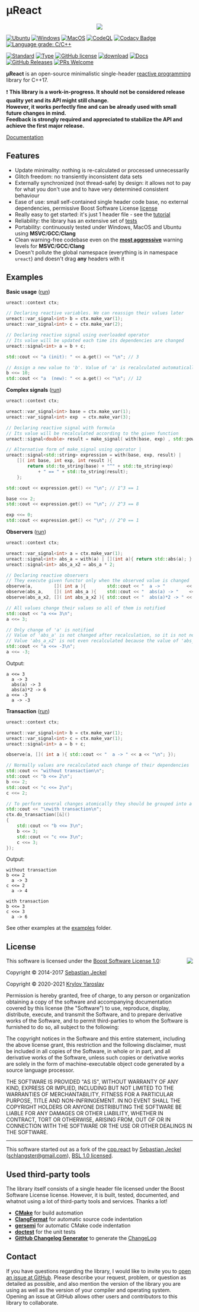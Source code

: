 # µReact

<p align="center"><img src="support/data/logo/logo_1.svg"></p>

[![Ubuntu](https://github.com/YarikTH/ureact/actions/workflows/ubuntu.yml/badge.svg)](https://github.com/YarikTH/ureact/actions/workflows/ubuntu.yml)
[![Windows](https://github.com/YarikTH/ureact/actions/workflows/windows.yml/badge.svg)](https://github.com/YarikTH/ureact/actions/workflows/windows.yml)
[![MacOS](https://github.com/YarikTH/ureact/actions/workflows/macos.yml/badge.svg)](https://github.com/YarikTH/ureact/actions/workflows/macos.yml)
[![CodeQL](https://github.com/YarikTH/ureact/actions/workflows/codeql-analysis.yml/badge.svg)](https://github.com/YarikTH/ureact/actions/workflows/codeql-analysis.yml)
[![Codacy Badge](https://app.codacy.com/project/badge/Grade/7ad08869b5a948bb917deda4ae004064)](https://www.codacy.com/gh/YarikTH/ureact/dashboard?utm_source=github.com&amp;utm_medium=referral&amp;utm_content=YarikTH/ureact&amp;utm_campaign=Badge_Grade)
[![Language grade: C/C++](https://img.shields.io/lgtm/grade/cpp/g/YarikTH/ureact.svg?logo=lgtm&logoWidth=18)](https://lgtm.com/projects/g/YarikTH/ureact/context:cpp)

[![Standard](https://img.shields.io/badge/c%2B%2B-17-blue.svg)](https://en.wikipedia.org/wiki/C%2B%2B#Standardization)
[![Type](https://img.shields.io/badge/type-single--header-blue.svg)](.)
[![GitHub license](https://img.shields.io/github/license/YarikTH/ureact?color=blue)](https://raw.githubusercontent.com/YarikTH/ureact/main/LICENSE_1_0.txt)
[![download](https://img.shields.io/badge/download%20%20-link-blue.svg)](https://raw.githubusercontent.com/YarikTH/ureact/master/include/ureact/ureact.hpp)
[![Docs](https://img.shields.io/badge/docs-markdown-blue.svg)](https://github.com/YarikTH/ureact/tree/main/doc/readme.md)
[![GitHub Releases](https://img.shields.io/github/release/YarikTH/ureact.svg)](https://github.com/YarikTH/ureact/releases)
[![PRs Welcome](https://img.shields.io/badge/PRs-welcome-brightgreen.svg)](.)

**µReact** is an open-source minimalistic single-header [reactive programming](https://en.wikipedia.org/wiki/Reactive_programming) library for C++17.

❗️ **This library is a work-in-progress. It should not be considered release quality yet and its API might still change.** \
**However, it works perfectly fine and can be already used with small future changes in mind.** \
**Feedback is strongly required and appreciated to stabilize the API and achieve the first major release.**

[Documentation](doc/readme.md)

## Features

* Update minimality: nothing is re-calculated or processed unnecessarily
* Glitch freedom: no transiently inconsistent data sets
* Externally synchronized (not thread-safe) by design: it allows not to pay
  for what you don't use and to have very determined consistent behaviour
* Ease of use: small self-contained single header code base, no external dependencies,
  permissive Boost Software License [license](LICENSE_1_0.txt)
* Really easy to get started: it's just 1 header file - see the [tutorial](doc/tutorial.md)
* Reliability: the library has an extensive set of [tests](tests/src)
* Portability: continuously tested under Windows, MacOS and Ubuntu using **MSVC**/**GCC**/**Clang**
* Clean warning-free codebase even on the [**most aggressive**](support/cmake/set_warning_flags.cmake) warning levels for **MSVC**/**GCC**/**Clang**
* Doesn't pollute the global namespace (everything is in namespace ```ureact```) and doesn't drag **any** headers with it

## Examples

**Basic usage** ([run](https://godbolt.org/z/dYKT7KsqM))

```cpp
ureact::context ctx;

// Declaring reactive variables. We can reassign their values later
ureact::var_signal<int> b = ctx.make_var(1);
ureact::var_signal<int> c = ctx.make_var(2);

// Declaring reactive signal using overloaded operator
// Its value will be updated each time its dependencies are changed
ureact::signal<int> a = b + c;

std::cout << "a (init): " << a.get() << "\n"; // 3

// Assign a new value to 'b'. Value of 'a' is recalculated automatically
b <<= 10;
std::cout << "a  (new): " << a.get() << "\n"; // 12
```

**Complex signals** ([run](https://godbolt.org/z/vaKsxWEYP))

```cpp
ureact::context ctx;

ureact::var_signal<int> base = ctx.make_var(1);
ureact::var_signal<int> exp  = ctx.make_var(3);

// Declaring reactive signal with formula
// Its value will be recalculated according to the given function
ureact::signal<double> result = make_signal( with(base, exp) , std::pow<int, int> );

// Alternative form of make_signal using operator |
ureact::signal<std::string> expression = with(base, exp, result) |
    []( int base, int exp, int result ){
        return std::to_string(base) + "^" + std::to_string(exp)
            + " == " + std::to_string(result);
    };

std::cout << expression.get() << "\n"; // 1^3 == 1

base <<= 2;
std::cout << expression.get() << "\n"; // 2^3 == 8

exp <<= 0;
std::cout << expression.get() << "\n"; // 2^0 == 1
```

**Observers** ([run](https://godbolt.org/z/84GqMhh5z))

```cpp
ureact::context ctx;

ureact::var_signal<int> a = ctx.make_var(1);
ureact::signal<int> abs_a = with(a) | [](int a){ return std::abs(a); };
ureact::signal<int> abs_a_x2 = abs_a * 2;

// Declaring reactive observers
// They execute given functor only when the observed value is changed
observe(a,        []( int a ){        std::cout << "  a -> "        << a << "\n"; });
observe(abs_a,    []( int abs_a ){    std::cout << "  abs(a) -> "    << abs_a << "\n"; });
observe(abs_a_x2, []( int abs_a_x2 ){ std::cout << "  abs(a)*2 -> " << abs_a_x2 << "\n"; });

// All values change their values so all of them is notified
std::cout << "a <<= 3\n";
a <<= 3;

// Only change of 'a' is notified
// Value of 'abs_a' is not changed after recalculation, so it is not notified
// Value 'abs_a_x2' is not even recalculated because the value of 'abs_a' is not changed
std::cout << "a <<= -3\n";
a <<= -3;
```

Output:
```
a <<= 3
  a -> 3
  abs(a) -> 3
  abs(a)*2 -> 6
a <<= -3
  a -> -3
```

**Transaction** ([run](https://godbolt.org/z/cnvonPo79))

```cpp
ureact::context ctx;

ureact::var_signal<int> b = ctx.make_var(1);
ureact::var_signal<int> c = ctx.make_var(1);
ureact::signal<int> a = b + c;

observe(a, []( int a ){ std::cout << "  a -> " << a << "\n"; });

// Normally values are recalculated each change of their dependencies
std::cout << "without transaction\n";
std::cout << "b <<= 2\n";
b <<= 2;
std::cout << "c <<= 2\n";
c <<= 2;

// To perform several changes atomically they should be grouped into a transaction
std::cout << "\nwith transaction\n";
ctx.do_transaction([&]()
{
    std::cout << "b <<= 3\n";
    b <<= 3;
    std::cout << "c <<= 3\n";
    c <<= 3;
});
```

Output:
```
without transaction
b <<= 2
  a -> 3
c <<= 2
  a -> 4

with transaction
b <<= 3
c <<= 3
  a -> 6
```

See other examples at the [examples](tests/src/examples) folder.

## License

<img align="right" src="https://opensource.org/trademarks/opensource/OSI-Approved-License-100x137.png">

This software is licensed under the [Boost Software License 1.0](https://opensource.org/licenses/BSL-1.0):

Copyright &copy; 2014-2017 [Sebastian Jeckel](https://github.com/snakster)

Copyright &copy; 2020-2021 [Krylov Yaroslav](https://github.com/YarikTH)

Permission is hereby granted, free of charge, to any person or organization obtaining a copy of the software and accompanying documentation covered by this license (the "Software") to use, reproduce, display, distribute, execute, and transmit the Software, and to prepare derivative works of the Software, and to permit third-parties to whom the Software is furnished to do so, all subject to the following:

The copyright notices in the Software and this entire statement, including the above license grant, this restriction and the following disclaimer, must be included in all copies of the Software, in whole or in part, and all derivative works of the Software, unless such copies or derivative works are solely in the form of machine-executable object code generated by a source language processor.

THE SOFTWARE IS PROVIDED "AS IS", WITHOUT WARRANTY OF ANY KIND, EXPRESS OR IMPLIED, INCLUDING BUT NOT LIMITED TO THE WARRANTIES OF MERCHANTABILITY, FITNESS FOR A PARTICULAR PURPOSE, TITLE AND NON-INFRINGEMENT. IN NO EVENT SHALL THE COPYRIGHT HOLDERS OR ANYONE DISTRIBUTING THE SOFTWARE BE LIABLE FOR ANY DAMAGES OR OTHER LIABILITY, WHETHER IN CONTRACT, TORT OR OTHERWISE, ARISING FROM, OUT OF OR IN CONNECTION WITH THE SOFTWARE OR THE USE OR OTHER DEALINGS IN THE SOFTWARE.

* * *

This software started out as a fork of the [cpp.react](https://github.com/schlangster/cpp.react) by [Sebastian Jeckel](https://github.com/snakster) (schlangster@gmail.com), [BSL 1.0 licensed](http://www.boost.org/LICENSE_1_0.txt).

## Used third-party tools

The library itself consists of a single header file licensed under the Boost Software License license. However, it is built, tested, documented, and whatnot using a lot of third-party tools and services. Thanks a lot!

* [**CMake**](https://cmake.org) for build automation
* [**ClangFormat**](https://clang.llvm.org/docs/ClangFormat.html) for automatic source code indentation
* [**gersemi**](https://github.com/blankspruce/gersemi) for automatic CMake code indentation
* [**doctest**](https://github.com/onqtam/doctest) for the unit tests
* [**GitHub Changelog Generator**](https://github.com/github-changelog-generator/github-changelog-generator) to generate the [ChangeLog](CHANGELOG.md)

## Contact

If you have questions regarding the library, I would like to invite you to [open an issue at GitHub](https://github.com/YarikTH/ureact/issues/new/choose). Please describe your request, problem, or question as detailed as possible, and also mention the version of the library you are using as well as the version of your compiler and operating system. Opening an issue at GitHub allows other users and contributors to this library to collaborate.

